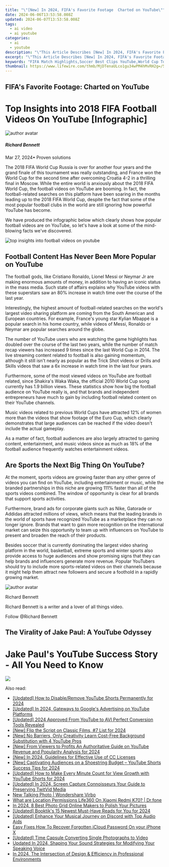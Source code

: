 ```yaml
---
title: "\"[New] In 2024, FIFA's Favorite Footage  Charted on YouTube\""
date: 2024-06-06T13:53:58.008Z
updated: 2024-06-07T13:53:58.008Z
tags:
  - ai video
  - ai youtube
categories:
  - ai
  - youtube
description: "\"This Article Describes [New] In 2024, FIFA's Favorite Footage: Charted on YouTube\""
excerpt: "\"This Article Describes [New] In 2024, FIFA's Favorite Footage: Charted on YouTube\""
keywords: "FIFA Match Highlights,Soccer Best Clips YouTube,World Cup Top Selections,Premier Soccer Videos,Elite Football Footage,Global Goal Spectacles,Favorite Soccer Scenes"
thumbnail: https://www.lifewire.com/thmb/MjDTenaULco1gu34wPM4hMvRH2g=/540x405/filters:no_upscale():max_bytes(150000):strip_icc()/Command-Prompt-Windows-Clear-5185395-ec126e97014c40d4a851f25d083c8b82.jpg
---
```


## FIFA's Favorite Footage: Charted on YouTube

# Top Insights into 2018 FIFA Football Videos On YouTube \[Infographic\]

![author avatar](https://images.wondershare.com/filmora/article-images/richard-bennett.jpg)

##### Richard Bennett

 Mar 27, 2024• Proven solutions

The 2018 FIFA World Cup Russia is over for another four years and the grand finale of this tournament was really outstanding, and France won the World Cup for the second time after overcoming Croatia 4-2 in a thrilling final in Moscow. While the entire world is anxiously about the 2018 FIFA World Cup, the football videos on YouTube are booming. In fact, the football-related searches on this platform have been soaring in the months leading up to the 2018 FIFA World Cup, despite the fact that some of the most popular football clubs in the world are still ignoring how powerful YouTube has become.

We have produced the infographic below which clearly shows how popular football videos are on YouTube, so let's have a look at some of the mind-blowing facts we've discovered.

![top insights into football videos on youtube](https://filmora.wondershare.com/youtube-video-editing/top-insights-into-football-videos-on-youtube.png)

## Football Content Has Never Been More Popular on YouTube

The football gods, like Cristiano Ronaldo, Lionel Messi or Neymar Jr are making enormous amounts of money, in addition to having an iconic status in the mass media. Such state of affairs explains why YouTube videos with these superstars saw an 80% increase in watch time over the course of the last year.

Interestingly, the highest amount of football-related searches on the world's largest video sharing platform are coming from the South American and European countries. For example, France's young star Kylian Mbappé is a popular search in his home country, while videos of Messi, Ronaldo or Neymar are popular searches around the globe.

The number of YouTube users who are watching the game highlights has doubled over the course of the last two years, while the number of match recap viewers has increased 9 times since the last World Cup in 2014\. The live streaming content related to football is also gaining momentum, although it still isn't nearly as popular as the Trick Shot videos or Drills and Skills videos that saw a 6x increase in watch time in the last four years.

Furthermore, some of the most viewed videos on YouTube are football related, since Shakira's Waka Waka, the official 2010 World Cup song currently has 1.9 billion views. These statistics show how big the football audience on YouTube really is, and that brands and independent entrepreneurs have much to gain by including football related content on their YouTube channels.

Music videos related to previous World Cups have attracted 12% of women more than the videos that show footage of the Euro Cup, which clearly demonstrates that large audiences can be reached if the video doesn't include the actual gameplay.

As a matter of fact, football audiences are also largely attracted to gaming content, entertainment, and music videos since as much as 18% of the football audience frequently watches entertainment videos.

## Are Sports the Next Big Thing On YouTube?

At the moment, sports videos are growing faster than any other genre of videos you can find on YouTube, including entertainment or music, while the branded partnerships in this niche are growing 111% faster than all of the sports videos combined. The window of opportunity is clear for all brands that support sports activities.

Furthermore, brand ads for corporate giants such as Nike, Gatorade or Addidas attracted millions of views, which means that the leading brands in the world of sports have recognized YouTube as a marketplace they can no longer ignore. Brands that want to gain more recognition on the international market can seize this opportunity to team up with influencers on YouTube to present and broaden the reach of their products.

Besides soccer that is currently dominating the largest video sharing platform in the world, basketball, extreme sports and winter sports also provide access to huge audiences and show promising signs that they can help brands and influencers generate more revenue. Popular YouTubers should try to include more sports-related videos on their channels because it might help them attract new followers and secure a foothold in a rapidly growing market.

![author avatar](https://images.wondershare.com/filmora/article-images/richard-bennett.jpg)

Richard Bennett

Richard Bennett is a writer and a lover of all things video.

Follow @Richard Bennett


<ins class="adsbygoogle"
     style="display:block"
     data-ad-format="autorelaxed"
     data-ad-client="ca-pub-7571918770474297"
     data-ad-slot="1223367746"></ins>

## The Virality of Jake Paul: A YouTube Odyssey

# Jake Paul's YouTube Success Story - All You Need to Know

![](https://images.wondershare.com/filmora/article-images/richard-bennett.jpg)

<span class="atpl-alsoreadstyle">Also read:</span>
<div><ul>
<li><a href="https://eaxpv-info.techidaily.com/updated-how-to-disableremove-youtube-shorts-permanently-for-2024/"><u>[Updated] How to Disable/Remove YouTube Shorts Permanently for 2024</u></a></li>
<li><a href="https://eaxpv-info.techidaily.com/updated-in-2024-gateways-to-googles-advertising-on-youtube-platforms/"><u>[Updated] In 2024, Gateways to Google's Advertising on YouTube Platforms</u></a></li>
<li><a href="https://eaxpv-info.techidaily.com/updated-2024-approved-from-youtube-to-avi-perfect-conversion-tools-revealed/"><u>[Updated] 2024 Approved  From YouTube to AVI  Perfect Conversion Tools Revealed</u></a></li>
<li><a href="https://eaxpv-info.techidaily.com/new-flip-the-script-on-classic-films-7-list-for-2024/"><u>[New] Flip the Script on Classic Films, #7 List for 2024</u></a></li>
<li><a href="https://eaxpv-info.techidaily.com/new-no-barriers-only-creativity-learn-cost-free-background-substitution-with-4-youtube-pros/"><u>[New] No Barriers, Only Creativity  Learn Cost-Free Background Substitution with 4 YouTube Pros</u></a></li>
<li><a href="https://eaxpv-info.techidaily.com/new-from-viewers-to-profits-an-authoritative-guide-on-youtube-revenue-and-popularity-analysis-for-2024/"><u>[New] From Viewers to Profits  An Authoritative Guide on YouTube Revenue and Popularity Analysis for 2024</u></a></li>
<li><a href="https://eaxpv-info.techidaily.com/new-in-2024-guidelines-for-effective-use-of-cc-licenses/"><u>[New] In 2024, Guidelines for Effective Use of CC Licenses</u></a></li>
<li><a href="https://eaxpv-info.techidaily.com/new-captivating-audiences-on-a-shoestring-budget-youtube-shorts-success-tips-for-2024/"><u>[New] Captivating Audiences on a Shoestring Budget – YouTube Shorts Success Tips for 2024</u></a></li>
<li><a href="https://eaxpv-info.techidaily.com/updated-how-to-make-every-minute-count-for-view-growth-with-youtube-shorts-for-2024/"><u>[Updated] How to Make Every Minute Count for View Growth with YouTube Shorts for 2024</u></a></li>
<li><a href="https://twitter-videos.techidaily.com/updated-in-2024-screen-capture-connoisseurs-your-guide-to-preserving-twitvid-media/"><u>[Updated] In 2024, Screen Capture Connoisseurs  Your Guide to Preserving TwitVid Media</u></a></li>
<li><a href="https://ai-voice-clone.techidaily.com/new-talking-photo-wondershare-virbo/"><u>New Talking Photo | Wondershare Virbo</u></a></li>
<li><a href="https://fake-location.techidaily.com/what-are-location-permissions-life360-on-xiaomi-redmi-k70-drfone-by-drfone-virtual-android/"><u>What are Location Permissions Life360 On Xiaomi Redmi K70? | Dr.fone</u></a></li>
<li><a href="https://extra-resources.techidaily.com/in-2024-8-best-photo-grid-online-makers-to-polish-your-pictures/"><u>In 2024, 8 Best Photo Grid Online Makers to Polish Your Pictures</u></a></li>
<li><a href="https://tiktok-videos.techidaily.com/updated-booktiks-15-newest-must-have-reads-for-you-for-2024/"><u>[Updated] Booktik's 15 Newest Must-Have Reads for You for 2024</u></a></li>
<li><a href="https://discord-videos.techidaily.com/updated-enhance-your-musical-journey-on-discord-with-top-audio-aids/"><u>[Updated] Enhance Your Musical Journey on Discord with Top Audio Aids</u></a></li>
<li><a href="https://activate-lock.techidaily.com/easy-fixes-how-to-recover-forgotten-icloud-password-on-your-iphone-x-by-drfone-ios/"><u>Easy Fixes How To Recover Forgotten iCloud Password On your iPhone X</u></a></li>
<li><a href="https://some-skills.techidaily.com/updated-time-capsule-converting-single-photographs-to-video/"><u>[Updated] Time Capsule  Converting Single Photographs to Video</u></a></li>
<li><a href="https://sound-tweaking.techidaily.com/updated-in-2024-shaping-your-sound-strategies-for-modifying-your-speaking-voice/"><u>Updated In 2024, Shaping Your Sound Strategies for Modifying Your Speaking Voice</u></a></li>
<li><a href="https://some-skills.techidaily.com/in-2024-the-intersection-of-design-and-efficiency-in-professional-environments/"><u>In 2024, The Intersection of Design & Efficiency in Professional Environments</u></a></li>
</ul></div>
